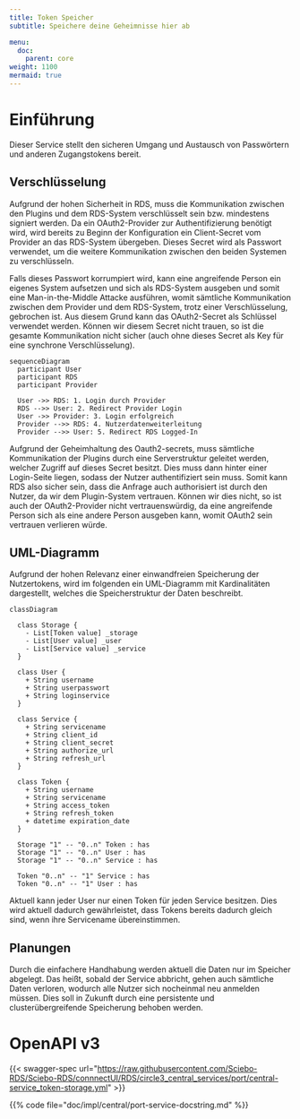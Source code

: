 ```yaml
---
title: Token Speicher
subtitle: Speichere deine Geheimnisse hier ab

menu:
  doc:
    parent: core
weight: 1100
mermaid: true
---
```


# Einführung

Dieser Service stellt den sicheren Umgang und Austausch von Passwörtern und anderen Zugangstokens bereit.

## Verschlüsselung

Aufgrund der hohen Sicherheit in RDS, muss die Kommunikation zwischen den Plugins und dem RDS-System verschlüsselt sein bzw. mindestens signiert werden. Da ein OAuth2-Provider zur Authentifizierung benötigt wird, wird bereits zu Beginn der Konfiguration ein Client-Secret vom Provider an das RDS-System übergeben. Dieses Secret wird als Passwort verwendet, um die weitere Kommunikation zwischen den beiden Systemen zu verschlüsseln.

Falls dieses Passwort korrumpiert wird, kann eine angreifende Person ein eigenes System aufsetzen und sich als RDS-System ausgeben und somit eine Man-in-the-Middle Attacke ausführen, womit sämtliche Kommunikation zwischen dem Provider und dem RDS-System, trotz einer Verschlüsselung, gebrochen ist. Aus diesem Grund kann das OAuth2-Secret als Schlüssel verwendet werden. Können wir diesem Secret nicht trauen, so ist die gesamte Kommunikation nicht sicher (auch ohne dieses Secret als Key für eine synchrone Verschlüsselung).

```mermaid
sequenceDiagram
  participant User
  participant RDS
  participant Provider

  User ->> RDS: 1. Login durch Provider
  RDS -->> User: 2. Redirect Provider Login
  User ->> Provider: 3. Login erfolgreich
  Provider -->> RDS: 4. Nutzerdatenweiterleitung
  Provider -->> User: 5. Redirect RDS Logged-In
```

Aufgrund der Geheimhaltung des Oauth2-secrets, muss sämtliche Kommunikation der Plugins durch eine Serverstruktur geleitet werden, welcher Zugriff auf dieses Secret besitzt. Dies muss dann hinter einer Login-Seite liegen, sodass der Nutzer authentifiziert sein muss. Somit kann RDS also sicher sein, dass die Anfrage auch authorisiert ist durch den Nutzer, da wir dem Plugin-System vertrauen. Können wir dies nicht, so ist auch der OAuth2-Provider nicht vertrauenswürdig, da eine angreifende Person sich als eine andere Person ausgeben kann, womit OAuth2 sein vertrauen verlieren würde.

## UML-Diagramm

Aufgrund der hohen Relevanz einer einwandfreien Speicherung der Nutzertokens, wird im folgenden ein UML-Diagramm mit Kardinalitäten dargestellt, welches die Speicherstruktur der Daten beschreibt.

```mermaid
classDiagram

  class Storage {
    - List[Token value] _storage
    - List[User value] _user
    - List[Service value] _service
  }

  class User {
    + String username
    + String userpasswort
    + String loginservice
  }

  class Service {
    + String servicename
    + String client_id
    + String client_secret
    + String authorize_url
    + String refresh_url
  }

  class Token {
    + String username
    + String servicename
    + String access_token
    + String refresh_token
    + datetime expiration_date
  }

  Storage "1" -- "0..n" Token : has
  Storage "1" -- "0..n" User : has
  Storage "1" -- "0..n" Service : has

  Token "0..n" -- "1" Service : has
  Token "0..n" -- "1" User : has
```

Aktuell kann jeder User nur einen Token für jeden Service besitzen. Dies wird aktuell dadurch gewährleistet, dass Tokens bereits dadurch gleich sind, wenn ihre Servicename übereinstimmen.

## Planungen

Durch die einfachere Handhabung werden aktuell die Daten nur im Speicher abgelegt. Das heißt, sobald der Service abbricht, gehen auch sämtliche Daten verloren, wodurch alle Nutzer sich nocheinmal neu anmelden müssen. Dies soll in Zukunft durch eine persistente und clusterübergreifende Speicherung behoben werden.

# OpenAPI v3

{{< swagger-spec url="https://raw.githubusercontent.com/Sciebo-RDS/Sciebo-RDS/connnectUI/RDS/circle3_central_services/port/central-service_token-storage.yml"  >}}

{{% code file="doc/impl/central/port-service-docstring.md" %}}
